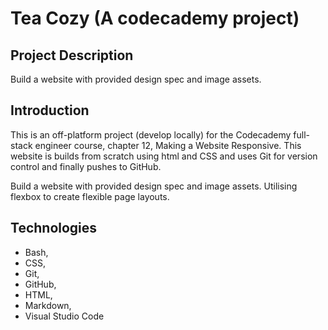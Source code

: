 # Tea Cozy (A codecademy project)

## Project Description
Build a website with provided design spec and image assets.

## Introduction
This is an off-platform project (develop locally) for the Codecademy full-stack engineer course, chapter 12, Making a Website Responsive. This website is builds from scratch using html and CSS and uses Git for version control and finally pushes to GitHub.

Build a website with provided design spec and image assets. Utilising flexbox to create flexible page layouts.

## Technologies
* Bash,
* CSS,
* Git,
* GitHub,
* HTML,
* Markdown,
* Visual Studio Code